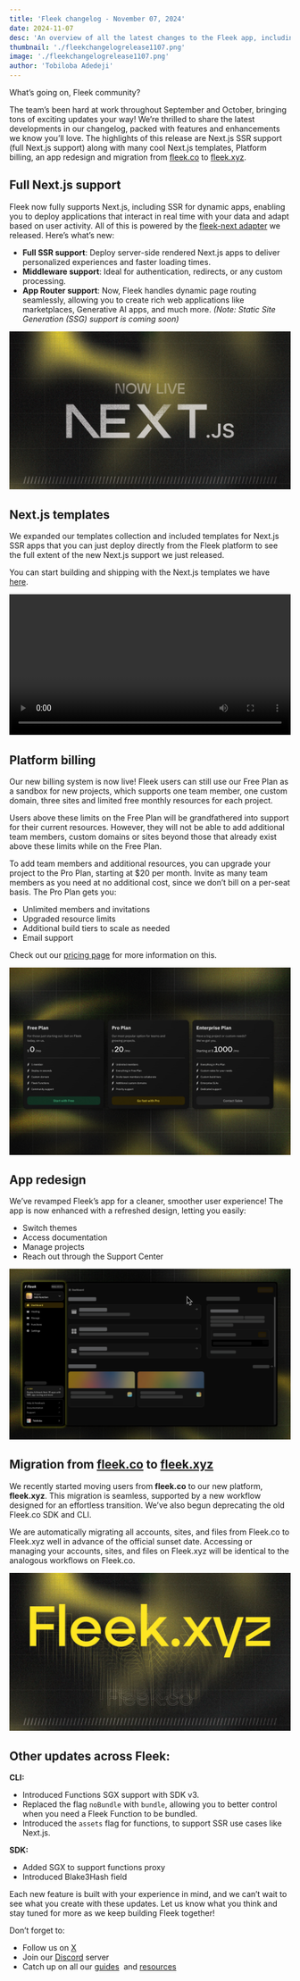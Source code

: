 ```yaml
---
title: 'Fleek changelog - November 07, 2024'
date: 2024-11-07
desc: 'An overview of all the latest changes to the Fleek app, including Next.js SSR support, billing support, migration from fleek.co to fleek.xyz and more'
thumbnail: './fleekchangelogrelease1107.png'
image: './fleekchangelogrelease1107.png'
author: 'Tobiloba Adedeji'
---
```


What’s going on, Fleek community?

The team’s been hard at work throughout September and October, bringing tons of exciting updates your way! We’re thrilled to share the latest developments in our changelog, packed with features and enhancements we know you’ll love. The highlights of this release are Next.js SSR support (full Next.js support) along with many cool Next.js templates, Platform billing, an app redesign and migration from [fleek.co](https://fleek.co/) to [fleek.xyz](https://fleek.xyz/).

## Full Next.js support

Fleek now fully supports Next.js, including SSR for dynamic apps, enabling you to deploy applications that interact in real time with your data and adapt based on user activity. All of this is powered by the [fleek-next adapter](https://fleek.xyz/docs/cli/fleek-next-adapter/) we released. Here’s what’s new:

- **Full SSR support**: Deploy server-side rendered Next.js apps to deliver personalized experiences and faster loading times.
- **Middleware support**: Ideal for authentication, redirects, or any custom processing.
- **App Router support**: Now, Fleek handles dynamic page routing seamlessly, allowing you to create rich web applications like marketplaces, Generative AI apps, and much more. _(Note: Static Site Generation (SSG) support is coming soon)_

![pricing information](./nextjs-ssr.jpg)

## Next.js templates

We expanded our templates collection and included templates for Next.js SSR apps that you can just deploy directly from the Fleek platform to see the full extent of the new Next.js support we just released.

You can start building and shipping with the Next.js templates we have [here](https://app.fleek.xyz/).

<video width="100%" height="auto" autoplay loop controls>
  <source src="./nextjs-templates.mp4" type="video/mp4" />
  Your browser does not support the video tag
</video>

## Platform billing

Our new billing system is now live! Fleek users can still use our Free Plan as a sandbox for new projects, which supports one team member, one custom domain, three sites and limited free monthly resources for each project.

Users above these limits on the Free Plan will be grandfathered into support for their current resources. However, they will not be able to add additional team members, custom domains or sites beyond those that already exist above these limits while on the Free Plan.

To add team members and additional resources, you can upgrade your project to the Pro Plan, starting at $20 per month. Invite as many team members as you need at no additional cost, since we don’t bill on a per-seat basis. The Pro Plan gets you:

- Unlimited members and invitations
- Upgraded resource limits
- Additional build tiers to scale as needed
- Email support

Check out our [pricing page](https://fleek.xyz/pricing/) for more information on this.

![pricing information](./billing.png)

## App redesign

We’ve revamped Fleek’s app for a cleaner, smoother user experience! The app is now enhanced with a refreshed design, letting you easily:

- Switch themes
- Access documentation
- Manage projects
- Reach out through the Support Center

![sidebar tool](./app-redesign.png)

## Migration from [fleek.co](https://fleek.co/) to [fleek.xyz](https://fleek.xyz/)

We recently started moving users from **fleek.co** to our new platform, **fleek.xyz**. This migration is seamless, supported by a new workflow designed for an effortless transition. We’ve also begun deprecating the old Fleek.co SDK and CLI.

We are automatically migrating all accounts, sites, and files from Fleek.co to Fleek.xyz well in advance of the official sunset date. Accessing or managing your accounts, sites, and files on Fleek.xyz will be identical to the analogous workflows on Fleek.co.

![fleek app migration](./fleek-migration.jpg)

## **Other updates across Fleek:**

**CLI:**

- Introduced Functions SGX support with SDK v3.
- Replaced the flag `noBundle` with `bundle`, allowing you to better control when you need a Fleek Function to be bundled.
- Introduced the `assets` flag for functions, to support SSR use cases like Next.js.

**SDK:**

- Added SGX to support functions proxy
- Introduced Blake3Hash field

Each new feature is built with your experience in mind, and we can’t wait to see what you create with these updates. Let us know what you think and stay tuned for more as we keep building Fleek together!

Don’t forget to:

- Follow us on [X](https://x.com/fleek)
- Join our [Discord](https://discord.gg/fleek) server
- Catch up on all our [guides](https://fleek.xyz/guides/)  and [resources](https://fleek.xyz/docs/)
